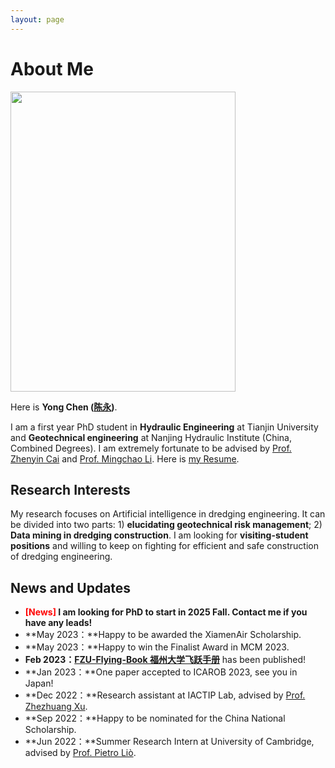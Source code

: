 ```yaml
---
layout: page
---
```


# About Me

<img src="https://chenyong.com/chenyong.jpg" class="floatpic" width="360" height="480">

Here is **Yong Chen ([陈永](https://caihanlin.com/file/蔡汉霖简历.pdf))**.

I am a first year PhD student in **Hydraulic Engineering** at Tianjin University and **Geotechnical engineering** at Nanjing Hydraulic Institute (China, Combined Degrees). I am extremely fortunate to be advised by [Prof. Zhenyin Cai](http://a.xueshu.baidu.com/scholarID/CN-B0G9EKJK) and [Prof. Mingchao Li](https://www.researchgate.net/profile/Mingchao-Li). Here is [my Resume](https://caihanlin.com/file/Resume-HanlinCAI.pdf).

## Research Interests

My research focuses on Artificial intelligence in dredging engineering. It can be divided into two parts: 1) **elucidating geotechnical risk management**; 2) **Data mining in dredging construction**. I am looking for **visiting-student positions** and willing to keep on fighting for efficient and safe construction of dredging engineering.

## News and Updates

- **<font color='red'>[News]</font> I am looking for PhD to start in 2025 Fall. Contact me if you have any leads!**
- **May 2023：**Happy to be awarded the XiamenAir Scholarship.
- **May 2023：**Happy to win the Finalist Award in MCM 2023.
- **Feb 2023：**[**FZU-Flying-Book 福州大学飞跃手册**](https://fzu-fly.online/) has been published!
- **Jan 2023：**One paper accepted to ICAROB 2023, see you in Japan!
- **Dec 2022：**Research assistant at IACTIP Lab, advised by [Prof. Zhezhuang Xu](https://dqxy.fzu.edu.cn/en/info/1009/1072.htm).
- **Sep 2022：**Happy to be nominated for the China National Scholarship.
- **Jun 2022：**Summer Research Intern at University of Cambridge, advised by [Prof. Pietro Liò](https://www.cl.cam.ac.uk/~pl219/ ).

